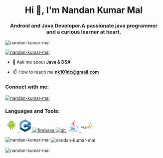<h1 align="center">Hi 👋, I'm Nandan Kumar Mal</h1>
<h3 align="center">Android and Java Developer.A passionate java programmer and a curious learner at heart.</h3>

<p align="left"> <img src="https://komarev.com/ghpvc/?username=nandan-kumar-mal&label=Profile%20views&color=0e75b6&style=flat" alt="nandan-kumar-mal" /> </p>

<p align="left"> <a href="https://github.com/ryo-ma/github-profile-trophy"><img src="https://github-profile-trophy.vercel.app/?username=nandan-kumar-mal" alt="nandan-kumar-mal" /></a> </p>

- 💬 Ask me about **Java & DSA**

- 📫 How to reach me **nk101dc@gmail.com**

<h3 align="left">Connect with me:</h3>
<p align="left">
<a href="https://linkedin.com/in/nandan-kumar-mal" target="blank"><img align="center" src="https://raw.githubusercontent.com/rahuldkjain/github-profile-readme-generator/master/src/images/icons/Social/linked-in-alt.svg" alt="nandan-kumar-mal" height="30" width="40" /></a>
</p>

<h3 align="left">Languages and Tools:</h3>
<p align="left"> <a href="https://developer.android.com" target="_blank" rel="noreferrer"> <img src="https://raw.githubusercontent.com/devicons/devicon/master/icons/android/android-original-wordmark.svg" alt="android" width="40" height="40"/> </a> <a href="https://www.w3schools.com/cpp/" target="_blank" rel="noreferrer"> <img src="https://raw.githubusercontent.com/devicons/devicon/master/icons/cplusplus/cplusplus-original.svg" alt="cplusplus" width="40" height="40"/> </a> <a href="https://firebase.google.com/" target="_blank" rel="noreferrer"> <img src="https://www.vectorlogo.zone/logos/firebase/firebase-icon.svg" alt="firebase" width="40" height="40"/> </a> <a href="https://git-scm.com/" target="_blank" rel="noreferrer"> <img src="https://www.vectorlogo.zone/logos/git-scm/git-scm-icon.svg" alt="git" width="40" height="40"/> </a> <a href="https://www.java.com" target="_blank" rel="noreferrer"> <img src="https://raw.githubusercontent.com/devicons/devicon/master/icons/java/java-original.svg" alt="java" width="40" height="40"/> </a> <a href="https://www.mysql.com/" target="_blank" rel="noreferrer"> <img src="https://raw.githubusercontent.com/devicons/devicon/master/icons/mysql/mysql-original-wordmark.svg" alt="mysql" width="40" height="40"/> </a> </p>

<p><img align="left" src="https://github-readme-stats.vercel.app/api/top-langs?username=nandan-kumar-mal&show_icons=true&locale=en&layout=compact" alt="nandan-kumar-mal" /></p>

<p>&nbsp;<img align="center" src="https://github-readme-stats.vercel.app/api?username=nandan-kumar-mal&show_icons=true&locale=en" alt="nandan-kumar-mal" /></p>

<p><img align="center" src="https://github-readme-streak-stats.herokuapp.com/?user=nandan-kumar-mal&" alt="nandan-kumar-mal" /></p>
